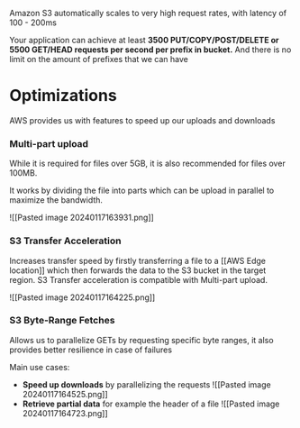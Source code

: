 Amazon S3 automatically scales to very high request rates, with latency of 100 - 200ms

Your application can achieve at least **3500 PUT/COPY/POST/DELETE or 5500 GET/HEAD requests per second per prefix in bucket.** And there is no limit on the amount of prefixes  that we can have

# Optimizations

AWS provides us with features to speed up our uploads and downloads


### Multi-part upload

While it is required for files over 5GB, it is also recommended for files over 100MB.

It works by dividing the file into parts which can be upload in parallel to maximize the bandwidth.

![[Pasted image 20240117163931.png]]


### S3 Transfer Acceleration

Increases transfer speed by firstly transferring a file to a [[AWS Edge location]] which then forwards the data to the S3 bucket in the target region. S3 Transfer acceleration is compatible with Multi-part upload.

![[Pasted image 20240117164225.png]]


### S3 Byte-Range Fetches

Allows us to parallelize GETs by requesting specific byte ranges, it also provides better resilience in case of failures 

Main use cases:

- **Speed up downloads** by parallelizing the requests ![[Pasted image 20240117164525.png]]
- **Retrieve partial data** for example the header of a file ![[Pasted image 20240117164723.png]]

